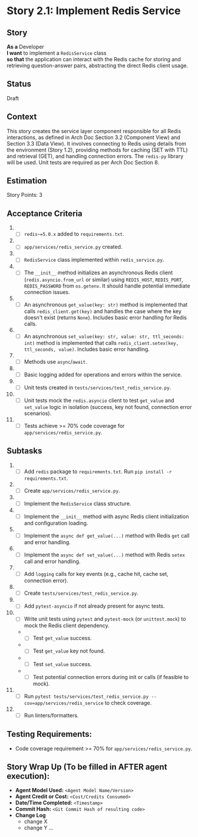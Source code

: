 # Story 2.1: Implement Redis Service

## Story

**As a** Developer\
**I want** to implement a `RedisService` class\
**so that** the application can interact with the Redis cache for storing and retrieving question-answer pairs, abstracting the direct Redis client usage.

## Status

Draft

## Context

This story creates the service layer component responsible for all Redis interactions, as defined in Arch Doc Section 3.2 (Component View) and Section 3.3 (Data View). It involves connecting to Redis using details from the environment (Story 1.2), providing methods for caching (SET with TTL) and retrieval (GET), and handling connection errors. The `redis-py` library will be used. Unit tests are required as per Arch Doc Section 8.

## Estimation

Story Points: 3

## Acceptance Criteria

1.  - [ ] `redis~=5.0.x` added to `requirements.txt`.
2.  - [ ] `app/services/redis_service.py` created.
3.  - [ ] `RedisService` class implemented within `redis_service.py`.
4.  - [ ] The `__init__` method initializes an asynchronous Redis client (`redis.asyncio.from_url` or similar) using `REDIS_HOST`, `REDIS_PORT`, `REDIS_PASSWORD` from `os.getenv`. It should handle potential immediate connection issues.
5.  - [ ] An asynchronous `get_value(key: str)` method is implemented that calls `redis_client.get(key)` and handles the case where the key doesn't exist (returns `None`). Includes basic error handling for Redis calls.
6.  - [ ] An asynchronous `set_value(key: str, value: str, ttl_seconds: int)` method is implemented that calls `redis_client.setex(key, ttl_seconds, value)`. Includes basic error handling.
7.  - [ ] Methods use `async`/`await`.
8.  - [ ] Basic logging added for operations and errors within the service.
9.  - [ ] Unit tests created in `tests/services/test_redis_service.py`.
10. - [ ] Unit tests mock the `redis.asyncio` client to test `get_value` and `set_value` logic in isolation (success, key not found, connection error scenarios).
11. - [ ] Tests achieve >= 70% code coverage for `app/services/redis_service.py`.

## Subtasks

1.  - [ ] Add `redis` package to `requirements.txt`. Run `pip install -r requirements.txt`.
2.  - [ ] Create `app/services/redis_service.py`.
3.  - [ ] Implement the `RedisService` class structure.
4.  - [ ] Implement the `__init__` method with async Redis client initialization and configuration loading.
5.  - [ ] Implement the `async def get_value(...)` method with Redis `get` call and error handling.
6.  - [ ] Implement the `async def set_value(...)` method with Redis `setex` call and error handling.
7.  - [ ] Add `logging` calls for key events (e.g., cache hit, cache set, connection error).
8.  - [ ] Create `tests/services/test_redis_service.py`.
9.  - [ ] Add `pytest-asyncio` if not already present for async tests.
10. - [ ] Write unit tests using `pytest` and `pytest-mock` (or `unittest.mock`) to mock the Redis client dependency.
    *   - [ ] Test `get_value` success.
    *   - [ ] Test `get_value` key not found.
    *   - [ ] Test `set_value` success.
    *   - [ ] Test potential connection errors during init or calls (if feasible to mock).
11. - [ ] Run `pytest tests/services/test_redis_service.py --cov=app/services/redis_service` to check coverage.
12. - [ ] Run linters/formatters.

## Testing Requirements:

*   Code coverage requirement >= 70% for `app/services/redis_service.py`.

## Story Wrap Up (To be filled in AFTER agent execution):

*   **Agent Model Used:** `<Agent Model Name/Version>`
*   **Agent Credit or Cost:** `<Cost/Credits Consumed>`
*   **Date/Time Completed:** `<Timestamp>`
*   **Commit Hash:** `<Git Commit Hash of resulting code>`
*   **Change Log**
    *   change X
    *   change Y
    ... 